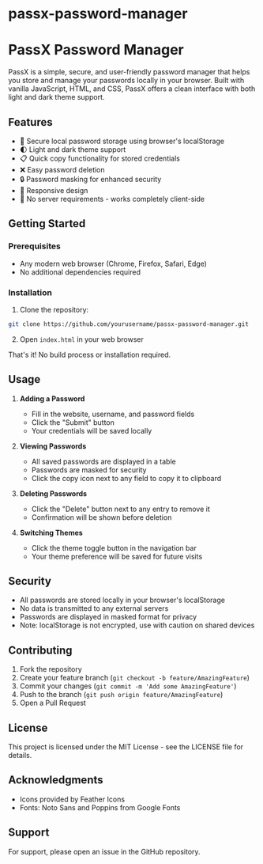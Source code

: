# passx-password-manager
 
# PassX Password Manager

PassX is a simple, secure, and user-friendly password manager that helps you store and manage your passwords locally in your browser. Built with vanilla JavaScript, HTML, and CSS, PassX offers a clean interface with both light and dark theme support.

## Features

- 🔐 Secure local password storage using browser's localStorage
- 🌓 Light and dark theme support
- 📋 Quick copy functionality for stored credentials
- ❌ Easy password deletion
- 🔒 Password masking for enhanced security
- 📱 Responsive design
- 🚫 No server requirements - works completely client-side

## Getting Started

### Prerequisites
- Any modern web browser (Chrome, Firefox, Safari, Edge)
- No additional dependencies required

### Installation

1. Clone the repository:
```bash
git clone https://github.com/yourusername/passx-password-manager.git
```

2. Open `index.html` in your web browser

That's it! No build process or installation required.

## Usage

1. **Adding a Password**
   - Fill in the website, username, and password fields
   - Click the "Submit" button
   - Your credentials will be saved locally

2. **Viewing Passwords**
   - All saved passwords are displayed in a table
   - Passwords are masked for security
   - Click the copy icon next to any field to copy it to clipboard

3. **Deleting Passwords**
   - Click the "Delete" button next to any entry to remove it
   - Confirmation will be shown before deletion

4. **Switching Themes**
   - Click the theme toggle button in the navigation bar
   - Your theme preference will be saved for future visits

## Security

- All passwords are stored locally in your browser's localStorage
- No data is transmitted to any external servers
- Passwords are displayed in masked format for privacy
- Note: localStorage is not encrypted, use with caution on shared devices

## Contributing

1. Fork the repository
2. Create your feature branch (`git checkout -b feature/AmazingFeature`)
3. Commit your changes (`git commit -m 'Add some AmazingFeature'`)
4. Push to the branch (`git push origin feature/AmazingFeature`)
5. Open a Pull Request

## License

This project is licensed under the MIT License - see the LICENSE file for details.

## Acknowledgments

- Icons provided by Feather Icons
- Fonts: Noto Sans and Poppins from Google Fonts

## Support

For support, please open an issue in the GitHub repository.
